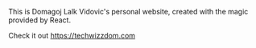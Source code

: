 This is Domagoj Lalk Vidovic's personal website, created with the magic provided by React.

Check it out https://techwizzdom.com
